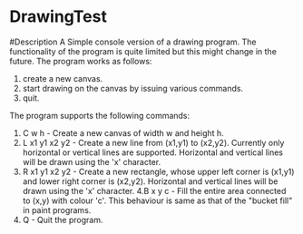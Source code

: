 # DrawingTest
#Description
A Simple console version of a drawing program. 
The functionality of the program is quite limited but this might change in the future. 
The program works as follows: 
1. create a new canvas. 
2. start drawing on the canvas by issuing various commands. 
3. quit. 

The program supports the following commands:

1. C w h - Create a new canvas of width w and height h.
2. L x1 y1 x2 y2 - Create a new line from (x1,y1) to (x2,y2). Currently only horizontal or vertical lines are supported.
Horizontal and vertical lines will be drawn using the 'x' character.
3. R x1 y1 x2 y2 - Create a new rectangle, whose upper left corner is (x1,y1) and lower right corner is (x2,y2).
Horizontal and vertical lines will be drawn using the 'x' character.
4.B x y c - Fill the entire area connected to (x,y) with colour 'c'. This behaviour is same as that of the "bucket fill" in paint programs.
5. Q - Quit the program.
